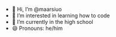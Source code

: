 - 👋 Hi, I’m @maarsiuo
- 👀 I’m interested in learning how to code
- 🌱 I’m currently in the high school
- 😄 Pronouns: he/him

<!---
maarsiuo/maarsiuo is a ✨ special ✨ repository because its `README.md` (this file) appears on your GitHub profile.
You can click the Preview link to take a look at your changes.
--->
